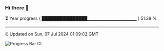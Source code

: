 ### Hi there 👋

⏳ Year progress { ███████████████▁▁▁▁▁▁▁▁▁▁▁▁▁▁▁ } 51.38 %

---

⏰ Updated on Sun, 07 Jul 2024 01:09:02 GMT

![Progress Bar CI](https://github.com/JuvenileQ/Progress-Bar-CI/workflows/main/badge.svg)
